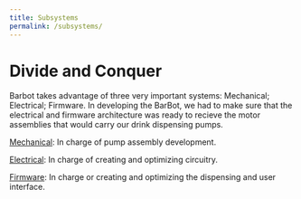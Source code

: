 ```yaml
---
title: Subsystems
permalink: /subsystems/
---
```


# Divide and Conquer
Barbot takes advantage of three very important systems: Mechanical; Electrical; Firmware. In developing the BarBot, we had to make sure that the electrical and firmware architecture was ready to recieve the motor assemblies that would carry our drink dispensing pumps.

[Mechanical](/pie-2022-03/barbot/subsystems/mechanical): In charge of pump assembly development.

[Electrical](/pie-2022-03/barbot/subsystems/electrical): In charge of creating and optimizing circuitry.

[Firmware](/pie-2022-03/barbot/subsystems/firmware): In charge or creating and optimizing the dispensing and user interface.